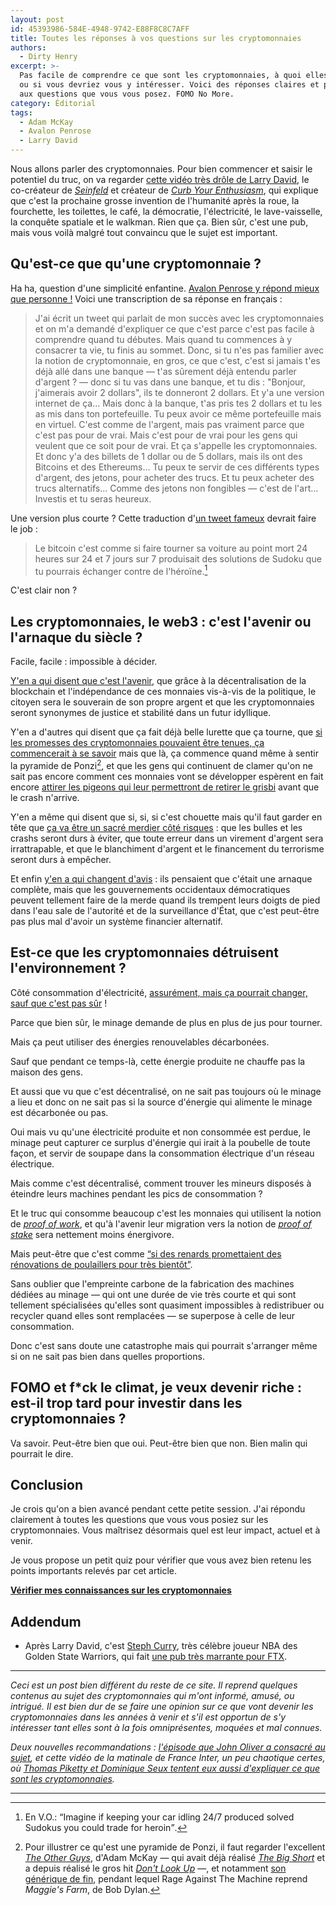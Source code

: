 ```yaml
---
layout: post
id: 45393986-584E-4948-9742-E88F8C8C7AFF
title: Toutes les réponses à vos questions sur les cryptomonnaies
authors:
  - Dirty Henry
excerpt: >-
  Pas facile de comprendre ce que sont les cryptomonnaies, à quoi elles servent
  ou si vous devriez vous y intéresser. Voici des réponses claires et précises
  aux questions que vous vous posez. FOMO No More.
category: Éditorial
tags:
  - Adam McKay
  - Avalon Penrose
  - Larry David
---
```


Nous allons parler des cryptomonnaies. Pour bien commencer et saisir le
potentiel du truc, on va regarder [cette vidéo très drôle de Larry David][1], le
co-créateur de [_Seinfeld_][2] et créateur de [_Curb Your Enthusiasm_][3], qui
explique que c'est la prochaine grosse invention de l'humanité après la roue, la
fourchette, les toilettes, le café, la démocratie, l'électricité, le
lave-vaisselle, la conquête spatiale et le walkman. Rien que ça. Bien sûr, c'est
une pub, mais vous voilà malgré tout convaincu que le sujet est important.

## Qu'est-ce que qu'une cryptomonnaie ?

Ha ha, question d'une simplicité enfantine. [Avalon Penrose y répond mieux que
personne !][4] Voici une transcription de sa réponse en français :

> J'ai écrit un tweet qui parlait de mon succès avec les cryptomonnaies et on
> m'a demandé d'expliquer ce que c'est parce c'est pas facile à comprendre quand
> tu débutes. Mais quand tu commences à y consacrer ta vie, tu finis au sommet.
> Donc, si tu n'es pas familier avec la notion de cryptomonnaie, en gros, ce que
> c'est, c'est si jamais t'es déjà allé dans une banque — t'as sûrement déjà
> entendu parler d'argent ? — donc si tu vas dans une banque, et tu dis :
> "Bonjour, j'aimerais avoir 2 dollars", ils te donneront 2 dollars. Et y'a une
> version internet de ça… Mais donc à la banque, t'as pris tes 2 dollars et tu
> les as mis dans ton portefeuille. Tu peux avoir ce même portefeuille mais en
> virtuel. C'est comme de l'argent, mais pas vraiment parce que c'est pas pour
> de vrai. Mais c'est pour de vrai pour les gens qui veulent que ce soit pour de
> vrai. Et ça s'appelle les cryptomonnaies. Et donc y'a des billets de 1 dollar
> ou de 5 dollars, mais ils ont des Bitcoins et des Ethereums… Tu peux te servir
> de ces différents types d'argent, des jetons, pour acheter des trucs. Et tu
> peux acheter des trucs alternatifs… Comme des jetons non fongibles — c'est de
> l'art… Investis et tu seras heureux.

Une version plus courte ? Cette traduction d'[un tweet fameux][5] devrait faire
le job :

> Le bitcoin c'est comme si faire tourner sa voiture au point mort 24 heures sur
> 24 et 7 jours sur 7 produisait des solutions de Sudoku que tu pourrais
> échanger contre de l'héroïne.[^2]

C'est clair non ?

## Les cryptomonnaies, le web3 : c'est l'avenir ou l'arnaque du siècle ?

Facile, facile : impossible à décider.

[Y'en a qui disent que c'est l'avenir][6], que grâce à la décentralisation de la
blockchain et l'indépendance de ces monnaies vis-à-vis de la politique, le
citoyen sera le souverain de son propre argent et que les cryptomonnaies seront
synonymes de justice et stabilité dans un futur idyllique.

Y'en a d'autres qui disent que ça fait déjà belle lurette que ça tourne, que [si
les promesses des cryptomonnaies pouvaient être tenues, ça commencerait à se
savoir][7] mais que là, ça commence quand même à sentir la pyramide de
Ponzi[^1], et que les gens qui continuent de clamer qu'on ne sait pas encore
comment ces monnaies vont se développer espèrent en fait encore [attirer les
pigeons qui leur permettront de retirer le grisbi][8] avant que le crash
n'arrive.

Y'en a même qui disent que si, si, si c'est chouette mais qu'il faut garder en
tête que [ça va être un sacré merdier côté risques][9] : que les bulles et les
crashs seront durs à éviter, que toute erreur dans un virement d'argent sera
irrattrapable, et que le blanchiment d'argent et le financement du terrorisme
seront durs à empêcher.

Et enfin [y'en a qui changent d'avis][10] : ils pensaient que c'était une
arnaque complète, mais que les gouvernements occidentaux démocratiques peuvent
tellement faire de la merde quand ils trempent leurs doigts de pied dans l'eau
sale de l'autorité et de la surveillance d'État, que c'est peut-être pas plus
mal d'avoir un système financier alternatif.

## Est-ce que les cryptomonnaies détruisent l'environnement ?

Côté consommation d'électricité, [assurément, mais ça pourrait changer, sauf que
c'est pas sûr][11] !

Parce que bien sûr, le minage demande de plus en plus de jus pour tourner.

Mais ça peut utiliser des énergies renouvelables décarbonées.

Sauf que pendant ce temps-là, cette énergie produite ne chauffe pas la maison
des gens.

Et aussi que vu que c'est décentralisé, on ne sait pas toujours où le minage a
lieu et donc on ne sait pas si la source d'énergie qui alimente le minage est
décarbonée ou pas.

Oui mais vu qu'une électricité produite et non consommée est perdue, le minage
peut capturer ce surplus d'énergie qui irait à la poubelle de toute façon, et
servir de soupape dans la consommation électrique d'un réseau électrique.

Mais comme c'est décentralisé, comment trouver les mineurs disposés à éteindre
leurs machines pendant les pics de consommation ?

Et le truc qui consomme beaucoup c'est les monnaies qui utilisent la notion de
[_proof of work_][12], et qu'à l'avenir leur migration vers la notion de [_proof
of stake_][13] sera nettement moins énergivore.

Mais peut-être que c'est comme [“si des renards promettaient des rénovations de
poulaillers pour très bientôt”][14].

Sans oublier que l'empreinte carbone de la fabrication des machines dédiées au
minage — qui ont une durée de vie très courte et qui sont tellement spécialisées
qu'elles sont quasiment impossibles à redistribuer ou recycler quand elles sont
remplacées — se superpose à celle de leur consommation.

Donc c'est sans doute une catastrophe mais qui pourrait s'arranger même si on ne
sait pas bien dans quelles proportions.

## FOMO et f\*ck le climat, je veux devenir riche : est-il trop tard pour investir dans les cryptomonnaies ?

Va savoir. Peut-être bien que oui. Peut-être bien que non. Bien malin qui
pourrait le dire.

## Conclusion

Je crois qu'on a bien avancé pendant cette petite session. J'ai répondu
clairement à toutes les questions que vous vous posiez sur les cryptomonnaies.
Vous maîtrisez désormais quel est leur impact, actuel et à venir.

Je vous propose un petit quiz pour vérifier que vous avez bien retenu les points
importants relevés par cet article.

[**Vérifier mes connaissances sur les cryptomonnaies**][15]

## Addendum

- Après Larry David, c'est [Steph Curry][19], très célèbre joueur NBA des Golden
  State Warriors, qui fait [une pub très marrante pour FTX][18].

---

_Ceci est un post bien différent du reste de ce site. Il reprend quelques
contenus au sujet des cryptomonnaies qui m'ont informé, amusé, ou intrigué. Il
est bien dur de se faire une opinion sur ce que vont devenir les cryptomonnaies
dans les années à venir et s'il est opportun de s'y intéresser tant elles sont à
la fois omniprésentes, moquées et mal connues._

_Deux nouvelles recommandations : [l'épisode que John Oliver a consacré au
sujet][16], et cette vidéo de la matinale de France Inter, un peu chaotique
certes, où [Thomas Piketty et Dominique Seux tentent eux aussi d'expliquer ce
que sont les cryptomonnaies][17]._

---

[^1]:
    Pour illustrer ce qu'est une pyramide de Ponzi, il faut regarder l'excellent
    [_The Other Guys_](https://www.themoviedb.org/movie/27581-the-other-guys),
    d'Adam McKay — qui avait déjà réalisé
    [_The Big Short_](https://www.themoviedb.org/movie/318846-the-big-short) et
    a depuis réalisé le gros hit
    [_Don't Look Up_](https://www.themoviedb.org/movie/646380-don-t-look-up) —,
    et notamment
    [son générique de fin](https://www.youtube.com/watch?v=nJ3_OtGzq_Q), pendant
    lequel Rage Against The Machine reprend _Maggie's Farm_, de Bob Dylan.

[^2]:
    En V.O.: <q>Imagine if keeping your car idling 24/7 produced solved Sudokus
    you could trade for heroin</q>.

[1]:
  https://www.youtube.com/watch?v=BH5-rSxilxo
  "Don't Miss Out on Crypto: Larry David FTX Commercial"
[2]: https://www.themoviedb.org/tv/1400-seinfeld "Seinfeld sur TheMovieDB"
[3]:
  https://www.themoviedb.org/tv/4546-curb-your-enthusiasm
  "Curb Your Enthusiasm sur TheMovieDB"
[4]:
  https://twitter.com/avalonpenrose/status/1473753174787772418
  "Avalon Penrose explique les cryptomonnaies sur Twitter"
[5]:
  https://twitter.com/Theophite/status/1030225104234373121
  "Imagine if keeping your car idling 24/7 produced solved Sudokus you could trade for heroin"
[6]:
  https://start.lesechos.fr/societe/economie/bitcoin-et-cryptomonnaies-pourquoi-ce-nest-pas-une-bulle-mais-une-tendance-de-fond-1359368
  "Yoann Lopez, auteur de Snowball, une newsletter sur les finances perso, pense que les cryptomonnaies sont une tendance de fond"
[7]:
  https://blog.mollywhite.net/blockchains-are-not-what-they-say/
  "Molly White, aka GorillaWalfare, pense que les systèmes basés sur les blockchains portent de fausses promesses"
[8]:
  https://blog.mollywhite.net/its-not-still-the-early-days/
  "Molly White, aka GorillaWalfare, pense que l'excuse de la jeunesse des blockchains ne tient plus"
[9]:
  https://www.producthunt.com/stories/what-is-decentralized-finance
  "Kevin Werbach, un professeur de l'université de Pennsylvannie, fait le bilan des promesses et des risques de la finance décentralisée"
[10]:
  https://world.hey.com/dhh/i-was-wrong-we-need-crypto-587ccb03
  "DHH explique son changement d'opinion sur les cryptomonnaies après la réaction du gouvernement canadien aux grèves de camionneurs"
[11]:
  https://www.nytimes.com/2021/10/10/business/dealbook/crypto-climate.html
  "Un podcast du NYTimes avec un panel discutant de l'impact climatique et énergétique des cryptomonnaies"
[12]: https://fr.wikipedia.org/wiki/Preuve_de_travail
[13]: https://fr.wikipedia.org/wiki/Preuve_d%27enjeu
[14]:
  https://www.techrepublic.com/article/mozilla-stops-accepting-cryptocurrency-wikipedia-may-be-next-are-dominos-falling/
  "Jamie Zawinski, cofondateur de Mozilla, a demandé à la fondation de cesser d'accepter des dons en cryptomonnaie."
[15]: https://fr.surveymonkey.com/r/5V2DJKP
[16]:
  https://www.youtube.com/watch?v=g6iDZspbRMg
  "Cryptocurrencies: Last Week Tonight with John Oliver (HBO)"
[17]:
  https://youtube.com/watch?v=w8HwFyhyvQw
  "Le Débat Eco : Cryptomonnaies comment ça marche, bulle spéculative ou vrai changement économique ?"
[18]: https://youtu.be/gsy2N-XI04o "Pub FTX avec Steph Curry"
[19]:
  https://fr.wikipedia.org/wiki/Stephen_Curry
  "Page Wikipedia de Steph Curry"

